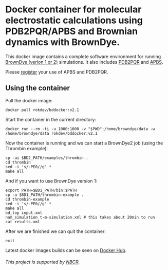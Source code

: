 # Docker container for molecular electrostatic calculations using PDB2PQR/APBS and Brownian dynamics with BrownDye.

This docker image contains a complete software environment for running [BrownDye (verion 1 or 2)](http://browndye.ucsd.edu/) simulations. It also includes [PDB2PQR](http://www.poissonboltzmann.org/) and [APBS](http://www.poissonboltzmann.org/).

Please [register](http://eepurl.com/by4eQr) your use of APBS and PDB2PQR.

## Using the container

Pull the docker image:
```
docker pull rokdev/bddocker:v2.1
```

Start the container in the current directory:
```
docker run --rm -ti -u 1000:1000 -v "$PWD":/home/browndye/data -w /home/browndye/data rokdev/bddocker:v2.1
```

Now the container is running and we can start a BrownDye2 job (using the Thrombin example):

```
cp -ai $BD2_PATH/examples/thrombin .
cd thrombin
sed -i 's/-PE0//g' *
make all
```

And if you want to use BrownDye version 1:

```
export PATH=$BD1_PATH/bin:$PATH
cp -a $BD1_PATH/thrombin-example .
cd thrombin-example
sed -i 's/-PE0//g' *
make all
bd_top input.xml
nam_simulation t-m-simulation.xml # this takes about 20min to run
cat results.xml
```

After we are finished we can quit the container:
```
exit
```

Latest docker images builds can be seen on [Docker Hub](https://cloud.docker.com/repository/docker/rokdev/bddocker).

###### This project is supported by [NBCR](http://nbcr.ucsd.edu).
